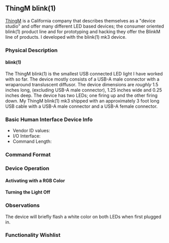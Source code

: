 ## ThingM blink(1)

[ThingM][0] is a California company that describes themselves as a "device
studio" and offer many different LED based devices; the consumer
oriented blink(1) product line and for prototyping and hacking they
offer the BlinkM line of products. I developed with the blink(1) mk3
device.

### Physical Description

#### blink(1)

The ThingM blink(1) is the smallest USB connected LED light I have
worked with so far. The device mostly consists of a USB-A male
connector with a wraparound transluscent diffusor. The device
dimensions are _roughly_ 1.5 inches long, (excluding USB-A male
connector), 1.25 inches wide and 0.25 inches deep.  The device has two
LEDs; one firing up and the other firing down. My ThingM blink(1) mk3
shipped with an approximately 3 foot long USB cable with a USB-A male
connector and a USB-A female connector.

### Basic Human Interface Device Info

- Vendor ID values:
- I/O Interface:
- Command Length:

### Command Format

### Device Operation

#### Activating with a RGB Color

#### Turning the Light Off

### Observations

The device will briefly flash a white color on both LEDs when first
plugged in.

### Functionality Wishlist

[0]: https://thingm.com/products
[1]: https://github.com/JnyJny/busylight/blob/master/docs/assets/BusyLightLogo.png
[H]: https://github.com/libusb/hidapi
